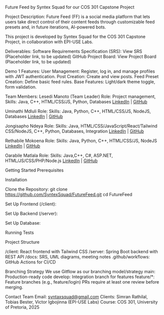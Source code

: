 Future Feed by Syntex Squad for our COS 301 Capstone Project

Project Description:
Future Feed (FF) is a social media platform that lets users take direct control of their content feeds through customizable feed presets and, in future iterations, AI-powered bots.

This project is developed by Syntex Squad for the COS 301 Capstone Project, in collaboration with EPI-USE Labs.

Deliverables:
Software Requirements Specification (SRS): View SRS (Placeholder link, to be updated)
GitHub Project Board: View Project Board (Placeholder link, to be updated)

Demo 1 Features:
User Management: Register, log in, and manage profiles with JWT authentication.
Post Creation: Create and view posts.
Feed Preset Creation: Define basic feed rules.
Base Features: Light/dark theme toggle, form validation.

Team Members:
Lesedi Manoto (Team Leader) 
Role: Project management, 
Skills: Java, C++, HTML/CSS/JS, Python, Databases
[LinkedIn](https://www.linkedin.com/in/lesedimanoto) | [GitHub](https://github.com/notthestarsign)

Uminathi Mdluli 
Role: 
Skills: Java, Python, C++, HTML/CSS/JS, NodeJS, Databases
[LinkedIn](https://za.linkedin.com/in/uminathi-mdluli-14b910340) | [GitHub](https://github.com/chuck776)

Jongisapho Ndeya
Role: 
Skills: Java, HTML/CSS/JavaScript/React/Tailwind CSS/NodeJS, C++, Python, Databases, Integration
[LinkedIn](http://www.linkedin.com/in/jongisapho-ndeya-101676253) | [GitHub](https://github.com/jongisapho)

Rethabile Mokoena
Role: 
Skills: Java, Python, C++, HTML/CSS/JS, NodeJS
[LinkedIn](https://www.linkedin.com/in/rethabile-mokoena/) | [GitHub](https://github.com/RethaMokoena)

Oarabile Matlala
Role: 
Skills: Java,C++, C#, ASP.NET, HTML/JS/CSS/PHP/Node.js
[LinkedIn](www.linkedin.com/in/oarabile-matlala-849627341) | [GitHub](https://github.com/u21740012)

Getting Started
Prerequisites

Installation

Clone the Repository:
git clone https://github.com/SyntexSquad/FutureFeed.git
cd FutureFeed


Set Up Frontend (/client):



Set Up Backend (/server):


Set Up Database:

Running Tests

Project Structure

/client: React frontend with Tailwind CSS
/server: Spring Boot backend with REST API
/docs: SRS, UML diagrams, meeting notes
.github/workflows: GitHub Actions for CI/CD

Branching Strategy
We use Gitflow as our branching model/strategy
main: Production-ready code
develop: Integration branch for features
feature/*: Feature branches (e.g., feature/login)
PRs require at least one review before merging.

Contact
Team Email: syntaxsquad@gmail.com
Clients: Simran Rathilal, Tobias Bester, Victor Igbojinna (EPI-USE Labs)
Course: COS 301, University of Pretoria, 2025

